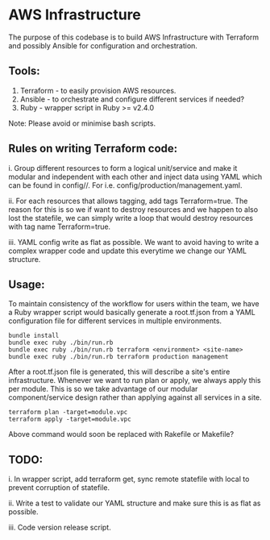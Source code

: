 AWS Infrastructure
===================

The purpose of this codebase is to build AWS Infrastructure
with Terraform and possibly Ansible for configuration and
orchestration.

Tools:
------

1.   Terraform - to easily provision AWS resources.
2.   Ansible   - to orchestrate and configure different services if needed?
3.   Ruby      - wrapper script in Ruby >= v2.4.0

Note: Please avoid or minimise bash scripts.

Rules on writing Terraform code:
--------------------------------

i. Group different resources to form a logical unit/service and make it
modular and independent with each other and inject data using YAML
which can be found in config/<environment>/<site-name>. For i.e.
config/production/management.yaml. 

ii. For each resources that allows tagging, add tags Terraform=true. The
reason for this is so we if want to destroy resources and we happen to
also lost the statefile, we can simply write a loop that would destroy
resources with tag name Terraform=true.

iii. YAML config write as flat as possible. We want to avoid having to
write a complex wrapper code and update this everytime we change our
YAML structure.

Usage:
------

To maintain consistency of the workflow for users within the team,
we have a Ruby wrapper script would basically generate a root.tf.json
from a YAML configuration file for different services in multiple
environments.

```
bundle install
bundle exec ruby ./bin/run.rb
bundle exec ruby ./bin/run.rb terraform <environment> <site-name>
bundle exec ruby ./bin/run.rb terraform production management
```

After a root.tf.json file is generated, this will describe a site's
entire infrastructure. Whenever we want to run plan or apply, we 
always apply this per module. This is so we take advantage of our
modular component/service design rather than applying against all
services in a site.

```
terraform plan -target=module.vpc
terraform apply -target=module.vpc
```

Above command would soon be replaced with Rakefile or Makefile?

TODO:
-----

i. In wrapper script, add terraform get, sync remote statefile with local 
to prevent corruption of statefile.

ii. Write a test to validate our YAML structure and make sure this is as flat
as possible.

iii. Code version release script.